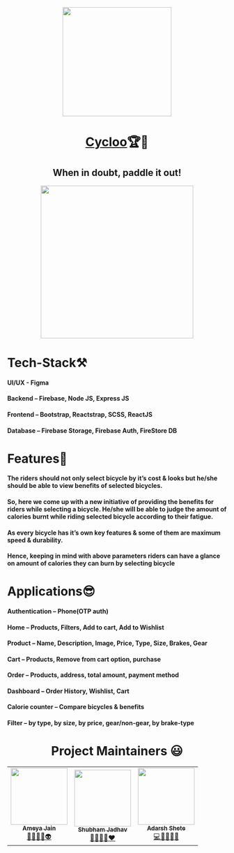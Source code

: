 <div align="center" > <img src="https://i.imgur.com/N25lLea.jpg" width:"100%" height="250px" > 

# [Cycloo](https://cycloo.vercel.app/)🏆🏅

## When in doubt, paddle it out! <br>
	
</div>


<div align="center"> <img src="https://user-images.githubusercontent.com/56510414/137004648-15698796-b699-489b-bf18-813da93668d9.JPG" width:"100%" height="350px" > </div>

# Tech-Stack⚒
#### UI/UX - Figma
#### Backend – Firebase, Node JS, Express JS
#### Frontend – Bootstrap, Reactstrap, SCSS, ReactJS
#### Database – Firebase Storage, Firebase Auth, FireStore DB

# Features🚀
#### The riders should not only select bicycle by it’s cost & looks but he/she should be able to view benefits of selected bicycles.
#### So, here we come up with a new initiative of providing the benefits for riders while selecting a bicycle. He/she will be able to judge the amount of calories burnt while riding selected bicycle according to their fatigue.
#### As every bicycle has it’s own key features & some of them are maximum speed & durability.
#### Hence, keeping in mind with above parameters riders can have a glance on amount of calories they can burn by selecting bicycle

# Applications😎
#### Authentication – Phone(OTP auth)
#### Home – Products, Filters, Add to cart, Add to Wishlist
#### Product – Name, Description, Image, Price, Type, Size, Brakes, Gear
#### Cart – Products, Remove from cart option, purchase
#### Order – Products, address, total amount, payment method
#### Dashboard – Order History, Wishlist, Cart 
#### Calorie counter – Compare bicycles &  benefits
#### Filter – by type, by size, by price, gear/non-gear, by brake-type

<h1 align=center> Project Maintainers 😃 </h1>
<p align="center">
<table align="center">
  <tbody><tr>
    <td align="center"><a href="https://github.com/AmeyaJain-25"><img alt="" src="https://avatars.githubusercontent.com/AmeyaJain-25" width="130px;"><br><sub><b> Ameya Jain </b></sub></a><br><a href="https://github.com/AmeyaJain-25/Hacksprint_PS14_OptimisticPeeps/commits?author=JyotiKumari2" title="Code">🧘🔭👨‍🎓👽 </a></td></a></td>
    <td align="center"><a href="https://github.com/ShubhamSj07"><img alt="" src="https://avatars.githubusercontent.com/ShubhamSj07" width="130px;"><br><sub><b> Shubham Jadhav </b></sub></a><br><a href="https://github.com/AmeyaJain-25/Hacksprint_PS14_OptimisticPeeps/commits?author=ShubhamSj07" title="Code">🧠👨‍💻🚀❤️ </a></td></a></td>
     <td align="center"><a href="https://github.com/adarsh45"><img alt="" src="https://avatars.githubusercontent.com/adarsh45" width="130px;"><br><sub><b>
Adarsh Shete  </b></sub></a><br><a href="https://github.com/AmeyaJain-25/Hacksprint_PS14_OptimisticPeeps/commits?author=adarsh45" title="Code">💻📱👨‍💻💥 </a></td></a></td>
  </tr>
</tbody>
</table>
</p>

